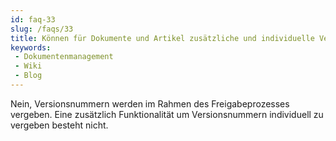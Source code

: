 ```yaml
---
id: faq-33
slug: /faqs/33
title: Können für Dokumente und Artikel zusätzliche und individuelle Versionsnummern vergeben werden
keywords:
 - Dokumentenmanagement
 - Wiki
 - Blog
---
```

Nein, Versionsnummern werden im Rahmen des Freigabeprozesses vergeben. Eine zusätzlich Funktionalität um Versionsnummern individuell zu vergeben besteht nicht.
